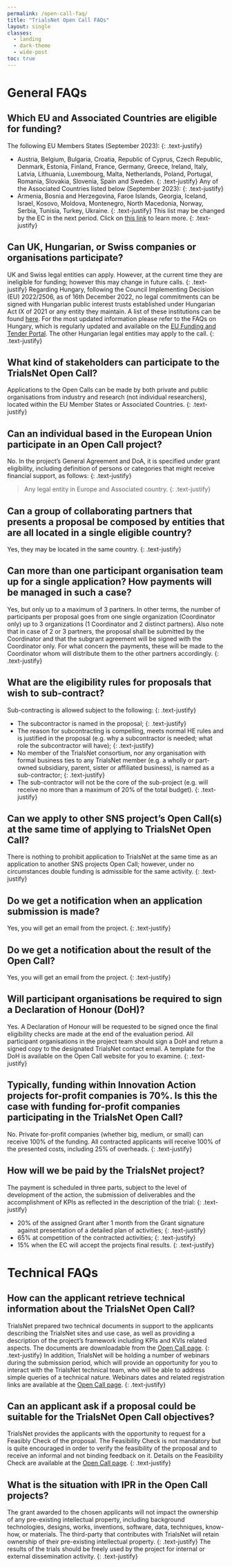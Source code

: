 ```yaml
---
permalink: /open-call-faq/
title: "TrialsNet Open Call FAQs"
layout: single
classes:
  - landing
  - dark-theme
  - wide-post
toc: true
---
```


# General FAQs

## Which EU and Associated Countries are eligible for funding?
The following EU Members States (September 2023): 
{: .text-justify}
- Austria, Belgium, Bulgaria, Croatia, Republic of Cyprus, Czech Republic, Denmark, Estonia, Finland, France, Germany, Greece, Ireland, Italy, Latvia, Lithuania, Luxembourg, Malta, Netherlands, Poland, Portugal, Romania, Slovakia, Slovenia, Spain and Sweden.
{: .text-justify}
Any of the Associated Countries listed below (September 2023):
{: .text-justify}
- Armenia, Bosnia and Herzegovina, Faroe Islands, Georgia, Iceland, Israel, Kosovo, Moldova, Montenegro, North Macedonia, Norway, Serbia, Tunisia, Turkey, Ukraine.
{: .text-justify}
This list may be changed by the EC in the next period. Click on [this link](https://ec.europa.eu/info/funding-tenders/opportunities/docs/2021-2027/common/guidance/list-3rd-country-participation_horizon-euratom_en.pdf) to learn more.
{: .text-justify}

## Can UK, Hungarian, or Swiss companies or organisations participate?
UK and Swiss legal entities can apply. However, at the current time they are ineligible for funding; however this may change in future calls.
{: .text-justify}
Regarding Hungary, following the Council Implementing Decision (EU) 2022/2506, as of 16th December 2022, no legal commitments can be signed with Hungarian public interest trusts established under Hungarian Act IX of 2021 or any entity they maintain. A list of these institutions can be found [here](https://nkfih.gov.hu/english/news-of-the-office/correct-interpretation). For the most updated information please refer to the FAQs on Hungary, which is regularly updated and available on the [EU Funding and Tender Portal](https://ec.europa.eu/info/funding-tenders/opportunities/portal/screen/support/faq;type=0,1;categories=;tenders=;programme=null;keyword=;freeTextSearchKeyword=Hungarian%20university;matchWholeText=true;period=null;status=0;sortQuery=relevance;faqListKey=faqSearchTablePageState). The other Hungarian legal entities may apply to the call.
{: .text-justify}

## What kind of stakeholders can participate to the TrialsNet Open Call?
Applications to the Open Calls can be made by both private and public organisations from industry and research (not individual researchers), located within the EU Member States or Associated Countries.
{: .text-justify}

## Can an individual based in the European Union participate in an Open Call project?
No. In the project’s General Agreement and DoA, it is specified under grant eligibility, including definition of persons or categories that might receive financial support, as follows:
{: .text-justify}
> Any legal entity in Europe and Associated country.
{: .text-justify}

## Can a group of collaborating partners that presents a proposal be composed by entities that are all located in a single eligible country?
Yes, they may be located in the same country.
{: .text-justify}

## Can more than one participant organisation team up for a single application? How payments will be managed in such a case?
Yes, but only up to a maximum of 3 partners. In other terms, the number of participants per proposal goes from one single organization (Coordinator only) up to 3 organizations (1 Coordinator and 2 distinct partners). Also note that in case of 2 or 3 partners, the proposal shall be submitted by the Coordinator and that the subgrant agreement will be signed with the Coordinator only. For what concern the payments, these will be made to the Coordinator whom will distribute them to the other partners accordingly.
{: .text-justify}

## What are the eligibility rules for proposals that wish to sub-contract?
Sub-contracting is allowed subject to the following:
{: .text-justify}
- The subcontractor is named in the proposal;
{: .text-justify}
- The reason for subcontracting is compelling, meets normal HE rules and is justified in the proposal (e.g. why a subcontractor is needed; what role the subcontractor will have);
{: .text-justify}
- No member of the TrialsNet consortium, nor any organisation with formal business ties to any TrialsNet member (e.g. a wholly or part-owned subsidiary, parent, sister or affiliated business), is named as a sub-contractor;
{: .text-justify}
- The sub-contractor will not be the core of the sub-project (e.g. will receive no more than a maximum of 20% of the total budget).
{: .text-justify}

## Can we apply to other SNS project’s Open Call(s) at the same time of applying to TrialsNet Open Call?
There is nothing to prohibit application to TrialsNet at the same time as an application to another SNS projects Open Call; however, under no circumstances double funding is admissible for the same activity.
{: .text-justify}

## Do we get a notification when an application submission is made?
Yes, you will get an email from the project.
{: .text-justify}

## Do we get a notification about the result of the Open Call?
Yes, you will get an email from the project.
{: .text-justify}

## Will participant organisations be required to sign a Declaration of Honour (DoH)?
Yes. A Declaration of Honour will be requested to be signed once the final eligibility checks are made at the end of the evaluation period. All participant organisations in the project team should sign a DoH and return a signed copy to the designated TrialsNet contact email. A template for the DoH is available on the Open Call website for you to examine.
{: .text-justify}

## Typically, funding within Innovation Action projects for-profit companies is 70%. Is this the case with funding for-profit companies participating in the TrialsNet Open Call?
No. Private for-profit companies (whether big, medium, or small) can receive 100% of the funding. All contracted applicants will receive 100% of the presented costs, including 25% of overheads.
{: .text-justify}

## How will we be paid by the TrialsNet project?
The payment is scheduled in three parts, subject to the level of development of the action, the submission of deliverables and the accomplishment of KPIs as reflected in the description of the trial:
{: .text-justify}
- 20% of the assigned Grant after 1 month from the Grant signature against presentation of a detailed plan of activities;
{: .text-justify}
- 65% at competition of the contracted activities;
{: .text-justify}
- 15% when the EC will accept the projects final results.
{: .text-justify}

# Technical FAQs

## How can the applicant retrieve technical information about the TrialsNet Open Call?
TrialsNet prepared two technical documents in support to the applicants describing the TrialsNet sites and use case, as well as providing a description of the project’s framework including KPIs and KVIs related aspects. The documents are downloadable from the [Open Call page](https://trialsnet.eu/open-call/).
{: .text-justify}
In addition, TrialsNet will be holding a number of webinars during the submission period, which will provide an opportunity for you to interact with the TrialsNet technical team, who will be able to address simple queries of a technical nature. Webinars dates and related registration links are available at the [Open Call page](https://trialsnet.eu/open-call/).
{: .text-justify}

## Can an applicant ask if a proposal could be suitable for the TrialsNet Open Call objectives?
TrialsNet provides the applicants with the opportunity to request for a Feasibly Check of the proposal. The Feasibility Check is not mandatory but is quite encouraged in order to verify the feasibility of the proposal and to receive an informal and not binding feedback on it. Details on the Feasibility Check are available at the [Open Call page](https://trialsnet.eu/open-call/).
{: .text-justify}

## What is the situation with IPR in the Open Call projects?
The grant awarded to the chosen applicants will not impact the ownership of any pre-existing intellectual property, including background technologies, designs, works, inventions, software, data, techniques, know-how, or materials. The third-party that contributes with TrialsNet will retain ownership of their pre-existing  intellectual property.
{: .text-justify}
The results of the trials should be freely used by the project for internal or external dissemination activity.
{: .text-justify}


